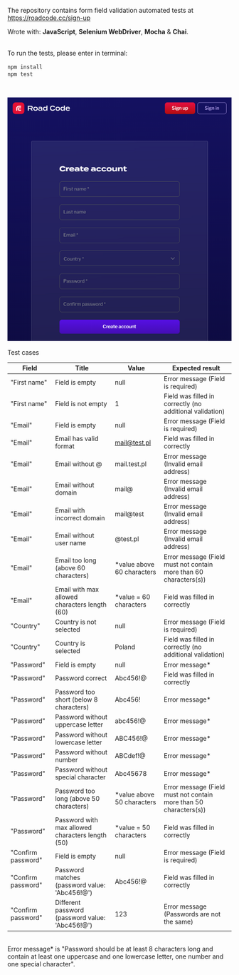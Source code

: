 The repository contains form field validation automated tests at https://roadcode.cc/sign-up

Wrote with:  **JavaScript**, **Selenium WebDriver**, **Mocha** & **Chai**.
<br /><br />
 
To run the tests, please enter in terminal:
```
npm install
npm test
```
 <br />

![Screenshot of testing the user registration form](https://github.com/MichalakMarta/Road-Code/blob/main/SignUpScreenshot.png?raw=true)
 <br />

Test cases

| Field       | Title | Value           | Expected result  |
| ------------- |-------------| -----|-----|
| "First name"      | Field is empty | null | Error message (Field is required)|
| "First name"   |Field is not empty | 1      |   Field was filled in correctly (no additional validation) |
| "Email" | Field is empty | null      |Error message (Field is required) | Error message (Field is required)   |
| "Email" |   Email has valid format | mail@test.pl  |  Field was filled in correctly   |
| "Email" |    Email without @ |mail.test.pl   |  Error message (Invalid email address)   |
| "Email" |    Email without domain |mail@   | Error message (Invalid email address)  |
| "Email" |    Email with incorrect domain |mail@test   | Error message (Invalid email address)  |
| "Email" |    Email without user name |@test.pl   | Error message (Invalid email address)  |
| "Email" |    Email too long (above 60 characters) | *value above 60 characters   | Error message (Field must not contain more than 60 characters(s))  |
| "Email" |    Email with max allowed characters length (60) |*value = 60 characters   |  Field was filled in correctly  |
| "Country" |   Country is not selected | null   | Error message (Field is required)  |
| "Country" |   Country is selected | Poland   | Field was filled in correctly (no additional validation)  |
| "Password" |   Field is empty | null   | Error message*  |
| "Password" |   Password correct | Abc456!@   | Field was filled in correctly  |
| "Password" |   Password too short (below 8 characters) | Abc456!   |Error message*  |
| "Password" |   Password without uppercase letter |abc456!@  |Error message*  |
| "Password" |   Password without lowercase letter |ABC456!@  |Error message*  |
| "Password" |   Password without number |ABCdef!@  |Error message*  |
| "Password" |   Password without special character |Abc45678  |Error message*  |
| "Password" |   Password too long (above 50 characters) |*value above 50 characters  |Error message (Field must not contain more than 50 characters(s))  |
| "Password" |  Password with max allowed characters length (50) |*value = 50 characters  |Field was filled in correctly  |
| "Confirm password" |  Field is empty |null  |Error message (Field is required)  |
| "Confirm password" |  Password matches (password value: 'Abc456!@') |Abc456!@  |Field was filled in correctly  |
| "Confirm password" |  Different password (password value: 'Abc456!@') |123  |Error message (Passwords are not the same) |

 <br />
Error message* is "Password should be at least 8 characters long and contain at least one uppercase and one lowercase letter, one number and one special character".




